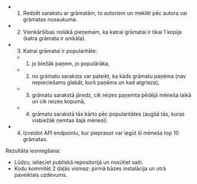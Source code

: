 - 1. Redzēt sarakstu ar grāmatām, to autoriem un meklēt pēc autora vai grāmatas nosaukuma.
- 2. Vienkāršības nolūkā pieņemam, ka katrai grāmatai ir tikai 1 kopija (katra grāmata ir unikāla).
- 3. Katrai grāmatai ir popularitāte:
  - 1.  jo biežāk paņem, jo populārāka,
  - 2.  no grāmatu saraksta var pateikt, ka kāds grāmatu paņēma (nav nepieciešams glabāt, kurš paņēma un kad atgrieza),
  - 3.  grāmatu sarakstā jāredz, cik reizes paņemta pēdējā mēneša laikā un cik reizes kopumā,
  - 4.  grāmatu sarakstā tās kārto pēc popularitātes (augšā tās, kuras visbiežāk ņemtas šajā mēnesī).
- 4. Izveidot API endpointu, kur pieprasot var iegūt šī mēneša top 10 grāmatas.

Rezultāta iesniegšana:

- Lūdzu, ielieciet publiskā repositorijā un nosūtiet saiti.
- Kodu kommitēt 2 daļās vismaz: pirmā bāzes instalācija un otrā paveiktais uzdevums.
